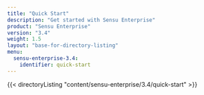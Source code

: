 ```yaml
---
title: "Quick Start"
description: "Get started with Sensu Enterprise"
product: "Sensu Enterprise"
version: "3.4"
weight: 1.5
layout: "base-for-directory-listing"
menu:
  sensu-enterprise-3.4:
    identifier: quick-start
---
```


{{< directoryListing "content/sensu-enterprise/3.4/quick-start" >}}
